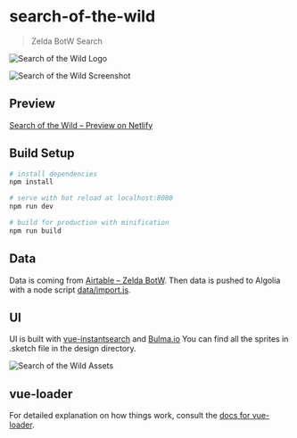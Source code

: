 # search-of-the-wild

> Zelda BotW Search

![Search of the Wild Logo](http://res.cloudinary.com/hilnmyskv/image/upload/v1507137808/search-of-the-wild/logo.png)

![Search of the Wild Screenshot](http://res.cloudinary.com/hilnmyskv/image/upload/v1507137808/search-of-the-wild/screenshot.png)

## Preview

[Search of the Wild – Preview on Netlify](http://piano-tuner-protection-77534.netlify.com/)

## Build Setup

``` bash
# install dependencies
npm install

# serve with hot reload at localhost:8080
npm run dev

# build for production with minification
npm run build
```

## Data

Data is coming from [Airtable – Zelda BotW](https://airtable.com/shrI71ZROtt0PXTtr).
Then data is pushed to Algolia with a node script [data/import.js](https://github.com/Shipow/SearchOfTheWild/blob/master/data/import.js).

## UI

UI is built with [vue-instantsearch](https://github.com/algolia/vue-instantsearch) and [Bulma.io](http://bulma.io/)
You can find all the sprites in .sketch file in the design directory.

![Search of the Wild Assets](http://res.cloudinary.com/hilnmyskv/image/upload/v1507137807/search-of-the-wild/artboard.png)


## vue-loader

For detailed explanation on how things work, consult the [docs for vue-loader](http://vuejs.github.io/vue-loader).
